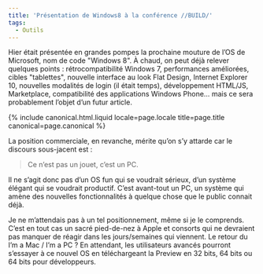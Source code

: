 ```yaml
---
title: 'Présentation de Windows8 à la conférence //BUILD/'
tags:
  - Outils
---
```


Hier était présentée en grandes pompes la prochaine mouture de l’OS de
Microsoft, nom de code "Windows 8". À chaud, on peut déjà relever quelques
points : rétrocompatibilité Windows 7, performances améliorées, cibles
"tablettes", nouvelle interface au look <span lang="en">Flat Design</span>,
Internet Explorer 10, nouvelles modalités de login (il était temps),
développement HTML/JS, Marketplace, compatibilité des applications Windows
Phone… mais ce sera probablement l’objet d’un futur article.

<!-- more -->

{% include canonical.html.liquid
    locale=page.locale
    title=page.title
    canonical=page.canonical
%}

La position commerciale, en revanche, mérite qu’on s’y attarde car le discours
sous-jacent est :

> Ce n’est pas un jouet, c’est un PC.

Il ne s’agit donc pas d’un OS fun qui se voudrait sérieux, d’un système élégant
qui se voudrait productif. C’est avant-tout un PC, un système qui amène des
nouvelles fonctionnalités à quelque chose que le public connait déjà.

Je ne m’attendais pas à un tel positionnement, même si je le comprends. C’est en
tout cas un sacré pied-de-nez à Apple et consorts qui ne devraient pas manquer
de réagir dans les jours/semaines qui viennent. Le retour du <span lang="en">I’m
a Mac / I’m a PC</span> ? En attendant, les utilisateurs avancés pourront
s’essayer à ce nouvel OS en téléchargeant la Preview en 32 bits, 64 bits ou 64
bits pour développeurs.

